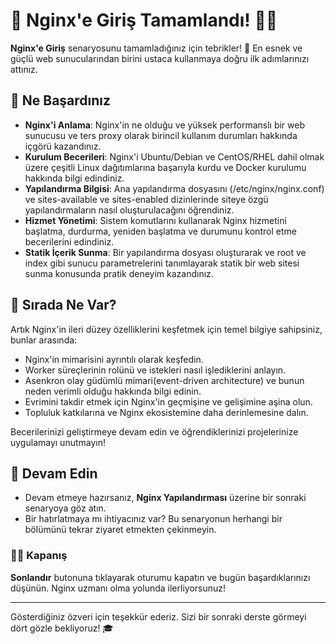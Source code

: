 # 🎉 Nginx'e Giriş Tamamlandı! 👏🏻

**Nginx'e Giriş** senaryosunu tamamladığınız için tebrikler! 🚀 En esnek ve güçlü web sunucularından birini ustaca kullanmaya doğru ilk adımlarınızı attınız.

## 🌟 Ne Başardınız

- **Nginx'i Anlama**: Nginx'in ne olduğu ve yüksek performanslı bir web sunucusu ve ters proxy olarak birincil kullanım durumları hakkında içgörü kazandınız.
- **Kurulum Becerileri**: Nginx'i Ubuntu/Debian ve CentOS/RHEL dahil olmak üzere çeşitli Linux dağıtımlarına başarıyla kurdu ve Docker kurulumu hakkında bilgi edindiniz.
- **Yapılandırma Bilgisi**: Ana yapılandırma dosyasını (/etc/nginx/nginx.conf) ve sites-available ve sites-enabled dizinlerinde siteye özgü yapılandırmaların nasıl oluşturulacağını öğrendiniz.
- **Hizmet Yönetimi**: Sistem komutlarını kullanarak Nginx hizmetini başlatma, durdurma, yeniden başlatma ve durumunu kontrol etme becerilerini edindiniz.
- **Statik İçerik Sunma**: Bir yapılandırma dosyası oluşturarak ve root ve index gibi sunucu parametrelerini tanımlayarak statik bir web sitesi sunma konusunda pratik deneyim kazandınız.

## 🌱 Sırada Ne Var?

Artık Nginx'in ileri düzey özelliklerini keşfetmek için temel bilgiye sahipsiniz, bunlar arasında:

- Nginx'in mimarisini ayrıntılı olarak keşfedin.
- Worker süreçlerinin rolünü ve istekleri nasıl işlediklerini anlayın.
- Asenkron olay güdümlü mimari(event-driven architecture) ve bunun neden verimli olduğu hakkında bilgi edinin.
- Evrimini takdir etmek için Nginx'in geçmişine ve gelişimine aşina olun.
- Topluluk katkılarına ve Nginx ekosistemine daha derinlemesine dalın.

Becerilerinizi geliştirmeye devam edin ve öğrendiklerinizi projelerinize uygulamayı unutmayın!

## 🚀 Devam Edin

- Devam etmeye hazırsanız, **Nginx Yapılandırması** üzerine bir sonraki senaryoya göz atın.
- Bir hatırlatmaya mı ihtiyacınız var? Bu senaryonun herhangi bir bölümünü tekrar ziyaret etmekten çekinmeyin.

### 👏🏻 Kapanış

**Sonlandır** butonuna tıklayarak oturumu kapatın ve bugün başardıklarınızı düşünün. Nginx uzmanı olma yolunda ilerliyorsunuz!

---

Gösterdiğiniz özveri için teşekkür ederiz. Sizi bir sonraki derste görmeyi dört gözle bekliyoruz! 🎓
